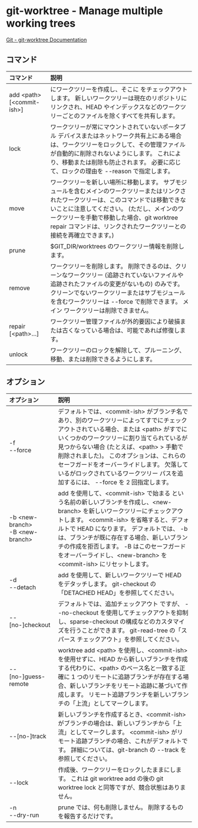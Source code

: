 # git-worktree - Manage multiple working trees

[Git - git-worktree Documentation](https://git-scm.com/docs/git-worktree)

## コマンド

|コマンド|説明|
|:--|:--|
|add \<path> [\<commit-ish>]|<path> にワークツリーを作成し、そこに <commit-ish> をチェックアウトします。 新しいワークツリーは現在のリポジトリにリンクされ、HEAD やインデックスなどのワークツリーごとのファイルを除くすべてを共有します。|
|lock|ワークツリーが常にマウントされていないポータブル デバイスまたはネットワーク共有上にある場合は、ワークツリーをロックして、その管理ファイルが自動的に削除されないようにします。 これにより、移動または削除も防止されます。 必要に応じて、ロックの理由を --reason で指定します。|
|move|ワークツリーを新しい場所に移動します。 サブモジュールを含むメインのワークツリーまたはリンクされたワークツリーは、このコマンドでは移動できないことに注意してください。 (ただし、メインのワークツリーを手動で移動した場合、git worktree repair コマンドは、リンクされたワークツリーとの接続を再確立できます。)|
|prune|$GIT_DIR/worktrees のワークツリー情報を削除します。|
|remove|ワークツリーを削除します。 削除できるのは、クリーンなワークツリー (追跡されていないファイルや追跡されたファイルの変更がないもの) のみです。 クリーンでないワークツリーまたはサブモジュールを含むワークツリーは --force で削除できます。 メイン ワークツリーは削除できません。|
|repair [\<path>…​]|ワークツリー管理ファイルが外的要因により破損または古くなっている場合は、可能であれば修復します。|
|unlock|ワークツリーのロックを解除して、プルーニング、移動、または削除できるようにします。|

## オプション

|オプション|説明|
|:--|:--|
|-f<br>--force|デフォルトでは、\<commit-ish> がブランチ名であり、別のワークツリーによってすでにチェックアウトされている場合、または \<path> がすでにいくつかのワークツリーに割り当てられているが見つからない場合 (たとえば、\<path> > 手動で削除されました)。 このオプションは、これらのセーフガードをオーバーライドします。 欠落しているがロックされているワークツリー パスを追加するには、 --force を 2 回指定します。|
|-b \<new-branch><br>-B \<new-branch>|add を使用して、\<commit-ish> で始まる <new-branch> という名前の新しいブランチを作成し、\<new-branch> を新しいワークツリーにチェックアウトします。 \<commit-ish> を省略すると、デフォルトで HEAD になります。 デフォルトでは、 -b は、ブランチが既に存在する場合、新しいブランチの作成を拒否します。 -B はこのセーフガードをオーバーライドし、\<new-branch> を \<commit-ish> にリセットします。|
|-d<br>--detach|add を使用して、新しいワークツリーで HEAD をデタッチします。 git-checkout の「DETACHED HEAD」を参照してください。|
|--[no-]checkout|デフォルトでは、追加チェックアウト <commit-ish> ですが、 --no-checkout を使用してチェックアウトを抑制し、sparse-checkout の構成などのカスタマイズを行うことができます。 git-read-tree の「スパース チェックアウト」を参照してください。|
|--[no-]guess-remote|worktree add \<path> を使用し、\<commit-ish> を使用せずに、HEAD から新しいブランチを作成する代わりに、\<path> のベース名と一致する正確に 1 つのリモートに追跡ブランチが存在する場合、新しいブランチをリモート追跡に基づいて作成します。 リモート追跡ブランチを新しいブランチの「上流」としてマークします。|
|--[no-]track|新しいブランチを作成するとき、\<commit-ish> がブランチの場合は、新しいブランチから「上流」としてマークします。 \<commit-ish> がリモート追跡ブランチの場合、これがデフォルトです。 詳細については、git-branch の --track を参照してください。|
|--lock|作成後、ワークツリーをロックしたままにします。 これは git worktree add の後の git worktree lock と同等ですが、競合状態はありません。|
|-n<br>--dry-run|prune では、何も削除しません。 削除するものを報告するだけです。|

